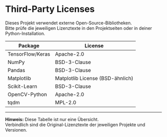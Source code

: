 # Third-Party Licenses

Dieses Projekt verwendet externe Open-Source-Bibliotheken.  
Bitte prüfe die jeweiligen Lizenztexte in den Projektseiten oder in deiner Python-Installation.

| Package         | License        |
|-----------------|----------------|
| TensorFlow/Keras| Apache-2.0     |
| NumPy           | BSD-3-Clause   |
| Pandas          | BSD-3-Clause   |
| Matplotlib      | Matplotlib License (BSD-ähnlich) |
| Scikit-Learn    | BSD-3-Clause   |
| OpenCV-Python   | Apache-2.0     |
| tqdm            | MPL-2.0        |

---

**Hinweis:** Diese Tabelle ist nur eine Übersicht.  
Verbindlich sind die Original-Lizenztexte der jeweiligen Projekte und Versionen.
